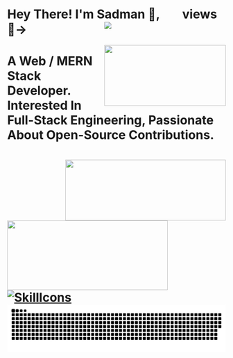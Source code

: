 # Hey There! I'm Sadman 👋,ㅤㅤviews👀-><img width="280" align="right" src="https://profile-counter.glitch.me/SADMAN30102001SAKIB/count.svg"/>

<img align="right" width="280" height="140" src="https://github-readme-stats.vercel.app/api/top-langs/?username=SADMAN30102001SAKIB&layout=compact&theme=radical"/>
<h1>A Web / MERN Stack Developer.<br/>Interested In Full-Stack Engineering, Passionate About Open-Source Contributions.<h1/>
<img align="right" width="370" height="140" src="https://github-readme-streak-stats.herokuapp.com/?user=SADMAN30102001SAKIB&theme=radical"/>
<img align="left" width="370" height="160" src="https://github-readme-stats.vercel.app/api?username=SADMAN30102001SAKIB&show_icons=true&hide_title=true&count_private=true&theme=radical"/>
<br/><br/><br/><br/><br/>

[![SkillIcons](https://skillicons.dev/icons?i=html,css,js,py,vscode,twitter,stackoverflow,regex,powershell,netlify,matlab,linux,linkedin,heroku,githubactions,github,git,django,discord,codepen,webpack,vite,vercel,ts,threejs,tailwind,svg,sass,replit,redux,redis,react,pug,postman,postgres,php,nodejs,nginx,mysql,mongodb,md,latex,kubernetes,jquery,jest,jenkins,java,idea,graphql,gatsby,firebase,express,docker,bots,devto,cloudflare,cpp,c,bootstrap,bash,babel,aws,astro,arduino,ansible)](https://skillicons.dev)
<img src="https://github.com/SADMAN30102001SAKIB/SADMAN30102001SAKIB/blob/main/github-contribution-grid-snake.svg"/>
